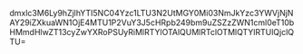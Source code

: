 dmxlc3M6Ly9hZjlhYTI5NC04Yzc1LTU3N2UtMGY0Mi03NmJkYzc3YWVjNjNAY29iZXkuaWN1OjE4MTU1P2VuY3J5cHRpb249bm9uZSZzZWN1cml0eT10bHMmdHlwZT13cyZwYXRoPSUyRiMlRTYlOTAlQUMlRTclOTMlQTYlRTUlQjclQTU=

